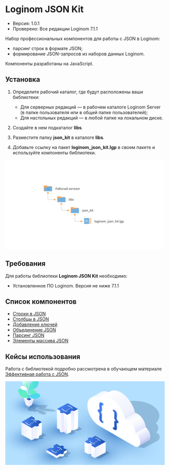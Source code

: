# Loginom JSON Kit

* Версия: 1.0.1
* Проверено: Все редакции Loginom 7.1.1

Набор профессиональных компонентов для работы с JSON в Loginom: 

* парсинг строк в формате JSON;
* формирование JSON-запросов из наборов данных Loginom.

Компоненты разработаны на JavaScript.

## Установка

1. Определите рабочий каталог, где будут расположены ваши библиотеки:

   * Для серверных редакций — в рабочем каталоге Loginom Server (в папке пользователя или в общей папке пользователей);
   * Для настольных редакций — в любой папке на локальном диске.

2. Создайте в нем подкаталог **libs**.

3. Разместите папку **json_kit** в каталоге **libs**.

4. Добавьте ссылку на пакет **loginom_json_kit.lgp** в своем пакете и используйте компоненты библиотеки.

![Схема расположения библиотеки в рабочем каталоге](docs/img/json-kit.svg)

## Требования

Для работы библиотеки **Loginom JSON Kit** необходимо:

* Установленное ПО Loginom. Версия не ниже 7.1.1

## Список компонентов

* [Строки в JSON](./docs/rows-to-json.md)
* [Столбцы в JSON](./docs/cols-to-json.md)
* [Добавление ключей](./docs/add-keys.md)
* [Объединение JSON](./docs/union-json.md)
* [Парсинг JSON](./docs/parsing-json.md)
* [Элементы массива JSON](./docs/array-items.md)

## Кейсы использования

Работа с библиотекой подробно рассмотрена в обучающем материале [Эффективная работа с JSON](https://skills.loginom.ru/content/1036/info/Эффективная_работа_с_JSON).

![Эффективная работа с JSON](docs/img/working-effectively-json.svg)